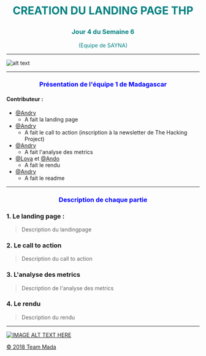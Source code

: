 # <p align="center" style="color:teal;">CREATION DU LANDING PAGE THP</p>
### <p align="center" style="color:teal;">Jour 4 du Semaine 6</p>
<p align="center" style="color:teal;">(Equipe de SAYNA)</p>

***

![alt text](https://github.com/Itokiana/landing-page-thp/team.png "La team Madagascar")

***

### <p align="center" style="color:blue;">Présentation de l'équipe 1 de Madagascar</p>
#### Contributeur :

* [@Andry](https://www.github.com/Andryhajanirina)
	* A fait la landing page
* [@Andry](https://www.github.com/Andryhajanirina)
	* A fait le call to action (inscription à la newsletter de The Hacking Project)
* [@Andry](https://www.github.com/Andryhajanirina)
	* A fait l'analyse des metrics
* [@Lova](https://www.github.com/Andryhajanirina) et 
[@Ando](https://www.github.com/Andryhajanirina)
	* A fait le rendu
* [@Andry](https://www.github.com/Andryhajanirina)
	* A fait le readme
***
### <p align="center" style="color:blue;">Description de chaque partie</p>



### 1. Le landing page :
> Description du landingpage

### 2. Le call to action
> Description du call to action

### 3. L'analyse des metrics
> Description de l'analyse des metrics

### 4. Le rendu
> Description du rendu

***


[![IMAGE ALT TEXT HERE](https://aprc.it/api/800x500/http://sayna.io/)](http://sayna.io/)

[&copy; 2018 Team Mada](http://sayna.io/)
